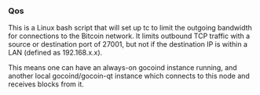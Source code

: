### Qos ###

This is a Linux bash script that will set up tc to limit the outgoing bandwidth for connections to the Bitcoin network. It limits outbound TCP traffic with a source or destination port of 27001, but not if the destination IP is within a LAN (defined as 192.168.x.x).

This means one can have an always-on gocoind instance running, and another local gocoind/gocoin-qt instance which connects to this node and receives blocks from it.
